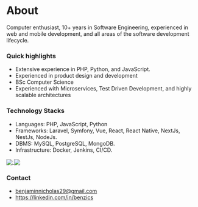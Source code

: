 # About
Computer enthusiast, 10+ years in Software Engineering, experienced in web and mobile development, and all areas of the software development lifecycle.

### Quick highlights
- Extensive experience in PHP, Python, and JavaScript.
- Experienced in product design and development
- BSc Computer Science
- Experienced with Microservices, Test Driven Development, and highly scalable architectures

### Technology Stacks
- Languages: PHP, JavaScript, Python
- Frameworks: Laravel, Symfony, Vue, React, React Native, NextJs, NestJs, NodeJs.
- DBMS: MySQL, PostgreSQL, MongoDB.
- Infrastructure: Docker, Jenkins, CI/CD.

<a href="https://github.com/benzics">
  <img align="center" src="https://github-readme-stats.vercel.app/api?username=benzics&theme=nord&show_icons=true&count_private=true&hide=contribs&line_height=40" />
</a>
<a href="https://github.com/benzics">
  <img align="center" src="https://github-readme-stats.vercel.app/api/top-langs/?username=benzics&theme=nord&langs_count=4" />
</a>


### Contact
- benjaminnicholas29@gmail.com
- https://linkedin.com/in/benzics
